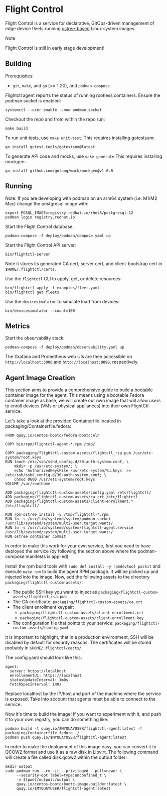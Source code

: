 # Flight Control
Flight Control is a service for declarative, GitOps-driven management of edge device fleets running [ostree-based](https://github.com/ostreedev/ostree) Linux system images.

> [!NOTE]
> Flight Control is still in early stage development!

## Building

Prerequisites:
* `git`, `make`, and `go` (>= 1.20), and `podman-compose`

Flightctl agent reports the status of running rootless containers. Ensure the podman socket is enabled:

`systemctl --user enable --now podman.socket`

Checkout the repo and from within the repo run:

```
make build
```

To run unit tests, use `make unit-test`.  This requires installing gotestsum:

`go install gotest.tools/gotestsum@latest`

To generate API code and mocks, use `make generate`  This requires installing mockgen:

`go install github.com/golang/mock/mockgen@v1.6.0`

## Running

Note: If you are developing with podman on an arm64 system (i.e. M1/M2 Mac) change the postgresql
image with:
```
export PGSQL_IMAGE=registry.redhat.io/rhel8/postgresql-12
podman login registry.redhat.io
```


Start the Flight Control database:

```
podman-compose -f deploy/podman/compose.yaml up
```

Start the Flight Control API server:

```
bin/flightctl-server
```

Note it stores its generated CA cert, server cert, and client-bootstrap cert in `$HOME/.flightctl/certs`.

Use the `flightctl` CLI to apply, get, or delete resources:

```
bin/flightctl apply -f examples/fleet.yaml
bin/flightctl get fleets
```

Use the `devicesimulator` to simulate load from devices:

```
bin/devicesimulator --count=100
```

## Metrics

Start the observability stack:

```
podman-compose -f deploy/podman/observability.yaml up
```

The Grafana and Prometheus web UIs are then accessible on `http://localhost:3000` and `http://localhost:9090`, respectively.


## Agent Image Creation

This section aims to provide a comprehensive guide to build a bootable container image for the agent. This means using a bootable Fedora container image as base, we will create our own image that will allow users to enroll devices (VMs or physical appliances) into their own FlightCtl service.

Let's take a look at the provided Containerfile located in packaging/Containerfile.fedora:

```
FROM quay.io/centos-bootc/fedora-bootc:eln

COPY bin/rpm/flightctl-agent-*.rpm /tmp/

COPY packaging/flightctl-custom-assets/flightctl_rsa.pub /usr/etc-system/root.keys
RUN touch /etc/ssh/sshd_config.d/30-auth-system.conf; \
    mkdir -p /usr/etc-system/; \
    echo 'AuthorizedKeysFile /usr/etc-system/%u.keys' >> /etc/ssh/sshd_config.d/30-auth-system.conf; \
    chmod 0600 /usr/etc-system/root.keys
VOLUME /var/roothome

ADD packaging/flightctl-custom-assets/config.yaml /etc/flightctl/
ADD packaging/flightctl-custom-assets/ca.crt /etc/flightctl
ADD packaging/flightctl-custom-assets/client-enrollment.* /etc/flightctl/

RUN rpm-ostree install -y /tmp/flightctl-*.rpm
RUN ln -s /usr/lib/systemd/system/podman.socket /usr/lib/systemd/system/multi-user.target.wants/
RUN ln -s /usr/lib/systemd/system/flightctl-agent.service /usr/lib/systemd/system/multi-user.target.wants/
RUN ostree container commit 

```

In order to make this work for your own service, first you need to have deployed the service (by following the section above where the podman-compose manifests is applied).

Install the rpm build tools with `sudo dnf install -y rpmdevtool packit` and execute `make rpm` to build the agent RPM package. It will be picked up and injected into the image.
Now, add the following assets to the directory `packaging/flightctl-custom-assets/`:

- The public SSH key you want to inject as `packaging/flightctl-custom-assets/flightctl_rsa.pub`
- The CA certificate:  `packaging/flightctl-custom-assets/ca.crt`
- The client enrollment keypair: 
  - `packaging/flightctl-custom-assets/client-enrollment.crt`
  - `packaging/flightctl-custom-assets/client-enrollment.key`
- The configuration file that points to your service: `packaging/flightctl-custom-assets/config.yaml`

It is important to highlight, that in a production environment, SSH will be disabled by default for security reasons. 
The certificates will be stored probably in `$HOME/.flightctl/certs/`.

The config.yaml should look like this:

```
agent:
  server: https://localhost
  enrollementUi: https://localhost
  statusUpdateInterval: 1m0s
  fetchSpecInterval: 1m0s
```

Replace localhost by the IP/host and port of the machine where the service is exposed. Take into account that agents must be able to connect to the service.

Now it's time to build the image! If you want to experiment with it, and push it to your own registry, you can do something like:

```
podman build -t quay.io/$MYQUAYUSER/flightctl-agent:latest -f packaging/Containerfile.fedora ./
podman push quay.io/$MYQUAYUSER/flightctl-agent:latest
```

In order to make the deployment of this image easy, you can convert it to QCOW2 format and use it as a raw disk in Libvirt. The following command will create a file called disk.qcow2 within the output folder:

```
mkdir output
sudo podman run --rm -it --privileged --pull=newer \
     --security-opt label=type:unconfined_t \
     -v $(pwd)/output:/output \
     quay.io/centos-bootc/bootc-image-builder:latest \
     quay.io/$MYQUAYUSER/flightctl-agent:latest
```
